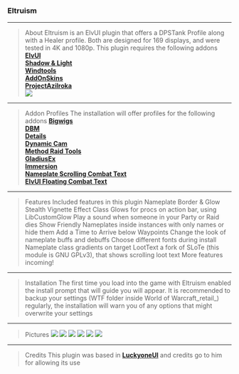 ### Eltruism
___
> About
Eltruism is an ElvUI plugin that offers a DPSTank Profile along with a Healer profile. Both are designed for 169 displays, and were tested in 4K and 1080p. This plugin requires the following addons
  **[ElvUI](https://www.tukui.org/download.php/ui=elvui)** \
  **[Shadow & Light](https://www.tukui.orgaddons.php?id=38)** \
  **[Windtools](https://www.curseforge.com/wow/addons/elvui-windtools)** \
  **[AddOnSkins](https://www.tukui.org/addons.php?id=3)** \
  **[ProjectAzilroka](https://www.curseforge.com/wow/addons/projectazilroka)**   \
 [![](https://img.shields.io/badge/Eltruism-Join-steelblue.svg?longCache=true?style=flat-square&logo=discord)](https://discord.gg/cXfA56gmYW)
___
>Addon Profiles
The installation will offer profiles for the following addons
**[Bigwigs](https://www.curseforge.com/wow/addons/big-wigs)** \
**[DBM](https://www.curseforge.com/wow/addons/deadly-boss-mods)** \
**[Details](https://www.curseforge.com/wow/addons/details)** \
**[Dynamic Cam](https://www.curseforge.com/wow/addons/dynamiccam)** \
**[Method Raid Tools](https://www.curseforge.com/wow/addons/method-raid-tools)** \
**[GladiusEx](https://www.curseforge.com/wow/addons/gladiusex)** \
**[Immersion](https://www.curseforge.com/wow/addons/immersion)** \
**[Nameplate Scrolling Combat Text](https://www.curseforge.com/wow/addons/nameplate-scrolling-combat-text)** \
**[ElvUI Floating Combat Text](https://www.tukui.org/addons.php?id=137)** 
___
>Features
Included features in this plugin
 Nameplate Border & Glow
 Stealth Vignette Effect
 Class Glows for procs on action bar, using LibCustomGlow
 Play a sound when someone in your Party or Raid dies
 Show Friendly Nameplates inside instances with only names or hide them
 Add a Time to Arrive below Waypoints
 Change the look of nameplate buffs and debuffs
 Choose different fonts during install
 Nameplate class gradients on target
 LootText a fork of SLoTe (this module is GNU GPLv3), that shows scrolling loot text 
 More features incoming!
___
>Installation
The first time you load into the game with Eltruism enabled the install prompt that will guide you will appear. It is recommended to backup your settings (WTF folder inside World of Warcraft_retail_) regularly, the installation will warn you of any options that might overwrite your settings
___
>Pictures
[![](https://https/i.imgur.com/xEG4b4D.png)](https/i.imgur.com/xEG4b4D.png "Click to Open Image 1")
[![](https://https/i.imgur.com/5gXTAox.png)](https/i.imgur.com/5gXTAox.png "Click to Open Image 2")
[![](https://https/i.imgur.com/DQsDaYi.png)](https/i.imgur.com/DQsDaYi.png "Click to Open Image 3")
[![](https://https/i.imgur.com/NYwCfhG.png)](https/i.imgur.com/NYwCfhG.png "Click to Open Image 4")
[![](https://https/i.imgur.com/GDKdRmf.png)](https/i.imgur.com/GDKdRmf.png "Click to Open Image 5")
[![](https://https/i.imgur.com/eOt6YGU.png)](https/i.imgur.com/eOt6YGU.png "Click to Open Image 6")
___
>Credits
This plugin was based in **[LuckyoneUI](httpswww.tukui.orgaddons.php?id=154)** and credits go to him for allowing its use